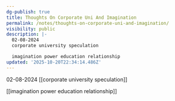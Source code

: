 ```yaml
---
dg-publish: true
title: Thoughts On Corporate Uni And Imagination
permalink: /notes/thoughts-on-corporate-uni-and-imagination/
visibility: public
description: |-
  02-08-2024
  corporate university speculation

  imagination power education relationship
updated: '2025-10-20T22:34:14.486Z'
---
```

02-08-2024
[[corporate university speculation]]

[[imagination power education relationship]]
